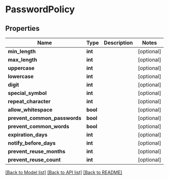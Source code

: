 # PasswordPolicy

## Properties
Name | Type | Description | Notes
------------ | ------------- | ------------- | -------------
**min_length** | **int** |  | [optional] 
**max_length** | **int** |  | [optional] 
**uppercase** | **int** |  | [optional] 
**lowercase** | **int** |  | [optional] 
**digit** | **int** |  | [optional] 
**special_symbol** | **int** |  | [optional] 
**repeat_character** | **int** |  | [optional] 
**allow_whitespace** | **bool** |  | [optional] 
**prevent_common_passwords** | **bool** |  | [optional] 
**prevent_common_words** | **bool** |  | [optional] 
**expiration_days** | **int** |  | [optional] 
**notify_before_days** | **int** |  | [optional] 
**prevent_reuse_months** | **int** |  | [optional] 
**prevent_reuse_count** | **int** |  | [optional] 

[[Back to Model list]](../../README.md#documentation-for-models) [[Back to API list]](../../README.md#documentation-for-api-endpoints) [[Back to README]](../../README.md)

